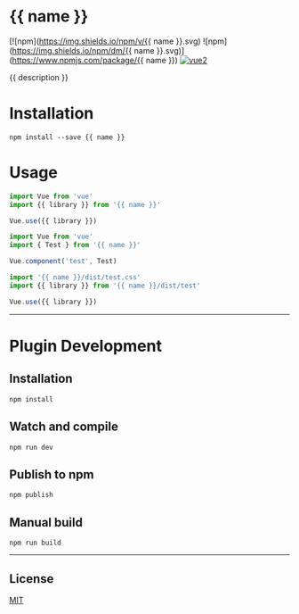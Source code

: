 # {{ name }}

[![npm](https://img.shields.io/npm/v/{{ name }}.svg) ![npm](https://img.shields.io/npm/dm/{{ name }}.svg)](https://www.npmjs.com/package/{{ name }})
[![vue2](https://img.shields.io/badge/vue-2.x-brightgreen.svg)](https://vuejs.org/)

{{ description }}

# Installation

```
npm install --save {{ name }}
```

# Usage

```javascript
import Vue from 'vue'
import {{ library }} from '{{ name }}'

Vue.use({{ library }})
```

```javascript
import Vue from 'vue'
import { Test } from '{{ name }}'

Vue.component('test', Test)
```

```javascript
import '{{ name }}/dist/test.css'
import {{ library }} from '{{ name }}/dist/test'

Vue.use({{ library }})
```

---

# Plugin Development

## Installation

```
npm install
```

## Watch and compile

```
npm run dev
```

## Publish to npm

```
npm publish
```

## Manual build

```
npm run build
```

---

## License

[MIT](http://opensource.org/licenses/MIT)
